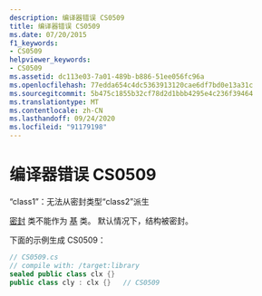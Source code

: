 ```yaml
---
description: 编译器错误 CS0509
title: 编译器错误 CS0509
ms.date: 07/20/2015
f1_keywords:
- CS0509
helpviewer_keywords:
- CS0509
ms.assetid: dc113e03-7a01-489b-b886-51ee056fc96a
ms.openlocfilehash: 77edda654c4dc5363913120cae6df7bd0e13a31c
ms.sourcegitcommit: 5b475c1855b32cf78d2d1bbb4295e4c236f39464
ms.translationtype: MT
ms.contentlocale: zh-CN
ms.lasthandoff: 09/24/2020
ms.locfileid: "91179198"
---
```

# <a name="compiler-error-cs0509"></a>编译器错误 CS0509

“class1”：无法从密封类型“class2”派生  
  
 [密封](../language-reference/keywords/sealed.md) 类不能作为 [基](../language-reference/keywords/base.md) 类。 默认情况下，结构被密封。  
  
 下面的示例生成 CS0509：  
  
```csharp  
// CS0509.cs  
// compile with: /target:library  
sealed public class clx {}  
public class cly : clx {}   // CS0509  
```
